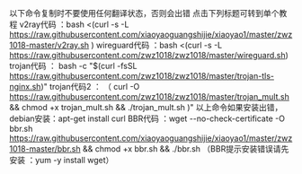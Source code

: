 以下命令复制时不要使用任何翻译状态，否则会出错 点击下列标题可转到单个教程
v2ray代码 ：bash <(curl -s -L https://raw.githubusercontent.com/xiaoyaoguangshijie/xiaoyao1/master/zwz1018-master/v2ray.sh )
wireguard代码 ：bash <(curl -s -L https://raw.githubusercontent.com/zwz1018/zwz1018/master/wireguard.sh)
trojan代码 ： bash -c "$(curl -fsSL https://raw.githubusercontent.com/zwz1018/zwz1018/master/trojan-tls-nginx.sh)"
trojan代码2 ： （ curl -O https://raw.githubusercontent.com/zwz1018/zwz1018/master/trojan_mult.sh && chmod +x trojan_mult.sh && ./trojan_mult.sh )"
以上命令如果安装出错，debian安装：apt-get install curl
BBR代码 ：wget --no-check-certificate -O bbr.sh https://raw.githubusercontent.com/xiaoyaoguangshijie/xiaoyao1/master/zwz1018-master/bbr.sh && chmod +x bbr.sh && ./bbr.sh
（BBR提示安装错误请先安装 ：yum -y install wget）
